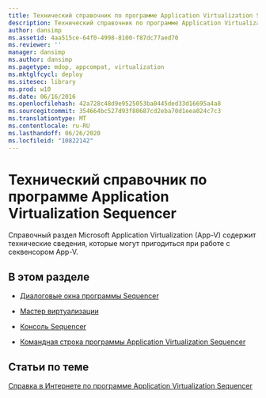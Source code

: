 ```yaml
---
title: Технический справочник по программе Application Virtualization Sequencer
description: Технический справочник по программе Application Virtualization Sequencer
author: dansimp
ms.assetid: 4aa515ce-64f0-4998-8100-f87dc77aed70
ms.reviewer: ''
manager: dansimp
ms.author: dansimp
ms.pagetype: mdop, appcompat, virtualization
ms.mktglfcycl: deploy
ms.sitesec: library
ms.prod: w10
ms.date: 06/16/2016
ms.openlocfilehash: 42a728c48d9e9525053ba0445ded33d16695a4a8
ms.sourcegitcommit: 354664bc527d93f80687cd2eba70d1eea024c7c3
ms.translationtype: MT
ms.contentlocale: ru-RU
ms.lasthandoff: 06/26/2020
ms.locfileid: "10822142"
---
```

# Технический справочник по программе Application Virtualization Sequencer


Справочный раздел Microsoft Application Virtualization (App-V) содержит технические сведения, которые могут пригодиться при работе с секвенсором App-V.

## В этом разделе


-   [Диалоговые окна программы Sequencer](sequencer-dialog-boxes.md)

-   [Мастер виртуализации](sequencing-wizard.md)

-   [Консоль Sequencer](sequencer-console.md)

-   [Командная строка программы Application Virtualization Sequencer](application-virtualization-sequencer-command-line.md)

## Статьи по теме


[Справка в Интернете по программе Application Virtualization Sequencer](application-virtualization-sequencer-online-help.md)

 

 





